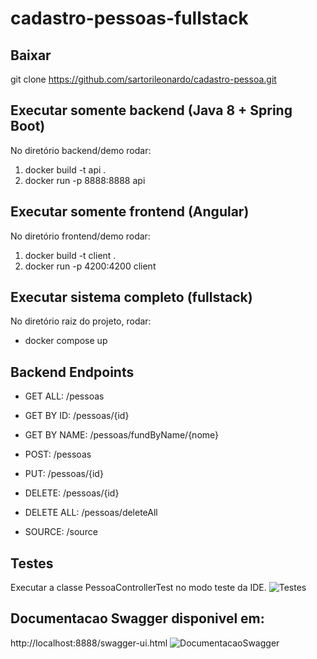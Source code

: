 # cadastro-pessoas-fullstack

## Baixar
git clone https://github.com/sartorileonardo/cadastro-pessoa.git

## Executar somente backend (Java 8 + Spring Boot)
No diretório backend/demo rodar:
1. docker build -t api .
2. docker run -p 8888:8888 api

## Executar somente frontend (Angular)
No diretório frontend/demo rodar:
1. docker build -t client . 
2. docker run -p 4200:4200 client

## Executar sistema completo (fullstack)
No diretório raiz do projeto, rodar:
* docker compose up

## Backend Endpoints
* GET ALL: /pessoas
* GET BY ID: /pessoas/{id}
* GET BY NAME: /pessoas/fundByName/{nome}
* POST: /pessoas
* PUT: /pessoas/{id}
* DELETE: /pessoas/{id}
* DELETE ALL: /pessoas/deleteAll

* SOURCE: /source

## Testes
Executar a classe PessoaControllerTest no modo teste da IDE.
![Testes](https://user-images.githubusercontent.com/7613528/102938629-6fb1d380-448b-11eb-869c-5bdf16f3ab02.png)

## Documentacao Swagger disponivel em:
http://localhost:8888/swagger-ui.html
![DocumentacaoSwagger](https://user-images.githubusercontent.com/7613528/102938861-df27c300-448b-11eb-8aaa-e37545903514.png)
